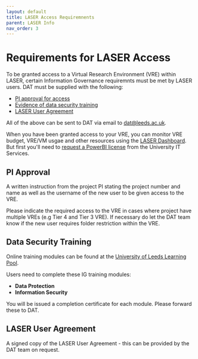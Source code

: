 ```yaml
---
layout: default
title: LASER Access Requiremnents
parent: LASER Info
nav_order: 3
---
```



# Requirements for LASER Access
To be granted access to a Virtual Research Environment (VRE) within LASER, certain Information Governance requiremnts must be met by LASER users. DAT must be supplied with the following:

- [PI approval for access](#pi-approval)
- [Evidence of data security training](#data-security-training)
- [LASER User Agreement](#laser-user-agreement)

All of the above can be sent to DAT via email to [dat@leeds.ac.uk](mailto:dat@leeds.ac.uk).  

When you have been granted access to your VRE, you can monitor VRE budget, VRE/VM usgae and other resources using the [LASER Dashboard](https://lida-data-analytics-team.github.io/laserdocs/docs/laser_how_to/dashboard/). But first you'll need to [request a PowerBI license](https://it.leeds.ac.uk/it?id=sc_cat_item&sys_id=8a89d8031b2ff010d530eb53b24bcbc9) from the University IT Services.


## PI Approval  
A written instruction from the project PI stating the project number and name as well as the username of the new user to be given access to the VRE. 

Please indicate the required access to the VRE in cases where project have multiple VREs (e.g Tier 4 and Tier 3 VRE). If necessary do let the DAT team know if the new user requires folder restriction within the VRE.


## Data Security Training  
Online training modules can be found at the [University of Leeds Learning Pool](https://leeds.learningpool.com/totara/dashboard/).  

Users need to complete these IG training modules:
- **Data Protection**    
- **Information Security** 

You will be issued a completion certificate for each module. Please forward these to DAT. 


## LASER User Agreement
A signed copy of the LASER User Agreement - this can be provided by the DAT team on request.  
